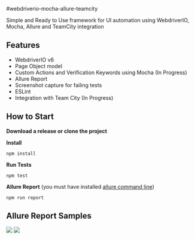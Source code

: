 #webdriverio-mocha-allure-teamcity

Simple and Ready to Use framework for UI automation using WebdriverIO, Mocha, Allure and TeamCity integration 

## Features
- WebdriverIO v6
- Page Object model
- Custom Actions and Verification Keywords using Mocha (In Progress)
- Allure Report
- Screenshot capture for failing tests
- ESLint
- Integration with Team City (In Progress)

## How to Start

**Download a release or clone the project**

**Install**

```npm install```

**Run Tests**

```npm test```

**Allure Report**
(you must have installed [allure command line](https://docs.qameta.io/allure/#_get_started))

```npm run report```

## Allure Report Samples

<img src="Allure_Report_1.JPG">

<img src="Allure_Report_2.JPG">
